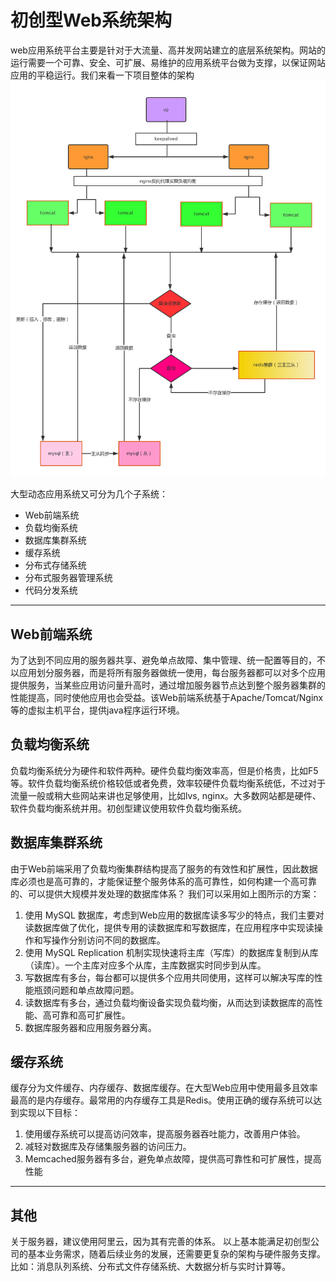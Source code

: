 # 初创型Web系统架构

web应用系统平台主要是针对于大流量、高并发网站建立的底层系统架构。网站的运行需要一个可靠、安全、可扩展、易维护的应用系统平台做为支撑，以保证网站应用的平稳运行。我们来看一下项目整体的架构
![enter image description here](https://github.com/lzdbh/mypic/raw/master/zhengjie/web-fangan.png)
 
大型动态应用系统又可分为几个子系统：
* Web前端系统
* 负载均衡系统
* 数据库集群系统
* 缓存系统
* 分布式存储系统
* 分布式服务器管理系统
* 代码分发系统

-------------------

## Web前端系统

为了达到不同应用的服务器共享、避免单点故障、集中管理、统一配置等目的，不以应用划分服务器，而是将所有服务器做统一使用，每台服务器都可以对多个应用提供服务，当某些应用访问量升高时，通过增加服务器节点达到整个服务器集群的性能提高，同时使他应用也会受益。该Web前端系统基于Apache/Tomcat/Nginx等的虚拟主机平台，提供java程序运行环境。

## 负载均衡系统
负载均衡系统分为硬件和软件两种。硬件负载均衡效率高，但是价格贵，比如F5等。软件负载均衡系统价格较低或者免费，效率较硬件负载均衡系统低，不过对于流量一般或稍大些网站来讲也足够使用，比如lvs, nginx。大多数网站都是硬件、软件负载均衡系统并用。初创型建议使用软件负载均衡系统。

## 数据库集群系统
由于Web前端采用了负载均衡集群结构提高了服务的有效性和扩展性，因此数据库必须也是高可靠的，才能保证整个服务体系的高可靠性，如何构建一个高可靠的、可以提供大规模并发处理的数据库体系？
我们可以采用如上图所示的方案：
1. 使用 MySQL 数据库，考虑到Web应用的数据库读多写少的特点，我们主要对读数据库做了优化，提供专用的读数据库和写数据库，在应用程序中实现读操作和写操作分别访问不同的数据库。
1. 使用 MySQL Replication 机制实现快速将主库（写库）的数据库复制到从库（读库）。一个主库对应多个从库，主库数据实时同步到从库。
1. 写数据库有多台，每台都可以提供多个应用共同使用，这样可以解决写库的性能瓶颈问题和单点故障问题。
1. 读数据库有多台，通过负载均衡设备实现负载均衡，从而达到读数据库的高性能、高可靠和高可扩展性。
1. 数据库服务器和应用服务器分离。

## 缓存系统
缓存分为文件缓存、内存缓存、数据库缓存。在大型Web应用中使用最多且效率最高的是内存缓存。最常用的内存缓存工具是Redis。使用正确的缓存系统可以达到实现以下目标：
1. 使用缓存系统可以提高访问效率，提高服务器吞吐能力，改善用户体验。
1. 减轻对数据库及存储集服务器的访问压力。
1. Memcached服务器有多台，避免单点故障，提供高可靠性和可扩展性，提高性能

-----------
## 其他
关于服务器，建议使用阿里云，因为其有完善的体系。
以上基本能满足初创型公司的基本业务需求，随着后续业务的发展，还需要更复杂的架构与硬件服务支撑。比如：消息队列系统、分布式文件存储系统、大数据分析与实时计算等。
